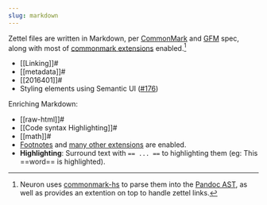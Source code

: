 ```yaml
---
slug: markdown
---
```


Zettel files are written in Markdown, per [CommonMark](https://commonmark.org/) and [GFM](https://github.github.com/gfm/) spec, along with most of [commonmark extensions](https://github.com/jgm/commonmark-hs/tree/master/commonmark-extensions) enabled.[^tech]

* [[Linking]]#
* [[metadata]]#
* [[2016401]]#
* Styling elements using Semantic UI ([\#176](https://github.com/srid/neuron/issues/176))


Enriching Markdown:

* [[raw-html]]#
* [[Code syntax Highlighting]]#
* [[math]]#
* [Footnotes](https://github.com/jgm/commonmark-hs/blob/master/commonmark-extensions/test/footnotes.md) and [many other extensions](https://github.com/jgm/commonmark-hs/tree/master/commonmark-extensions) are enabled.
* **Highlighting**: Surround text with `== ... ==` to highlighting them (eg: This ==word== is highlighted).

[^tech]: Neuron uses [commonmark-hs](https://github.com/jgm/commonmark-hs) to parse them into the [Pandoc AST](https://pandoc.org/using-the-pandoc-api.html), as well as provides an extention on top to handle zettel links.
